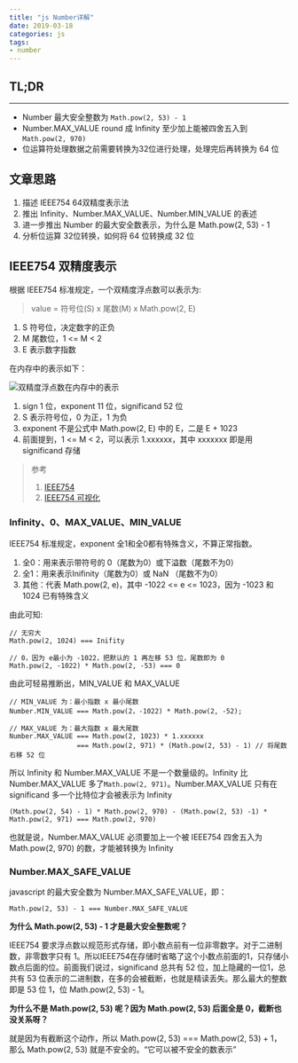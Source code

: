 ```yaml
---
title: "js Number详解"
date: 2019-03-18
categories: js
tags: 
- number
---
```


## TL;DR

------
* Number 最大安全整数为 `Math.pow(2, 53) - 1`
* Number.MAX_VALUE round 成 Infinity 至少加上能被四舍五入到 `Math.pow(2, 970)`
* 位运算符处理数据之前需要转换为32位进行处理，处理完后再转换为 64 位

<!-- more -->

## 文章思路
1. 描述 IEEE754 64双精度表示法
2. 推出 Infinity、Number.MAX_VALUE、Number.MIN_VALUE 的表述
3. 进一步推出 Number 的最大安全数表示，为什么是 Math.pow(2, 53) - 1
4. 分析位运算 32位转换，如何将 64 位转换成 32 位


## IEEE754 双精度表示

根据 IEEE754 标准规定，一个双精度浮点数可以表示为:
> value = 符号位(S) x 尾数(M) x Math.pow(2, E)

1. S 符号位，决定数字的正负
2. M 尾数位，1 <= M < 2
3. E 表示数字指数

在内存中的表示如下：

![双精度浮点数在内存中的表示](https://ws1.sinaimg.cn/large/006tKfTcly1g18c4pud5dj30hx02st9q.jpg)

1. sign 1 位，exponent 11 位，significand 52 位
2. S 表示符号位，0 为正，1 为负
3. exponent 不是公式中 Math.pow(2, E) 中的 E，二是 E + 1023
4. 前面提到，1 <= M < 2，可以表示 1.xxxxxx，其中 xxxxxxx 即是用 significand 存储
   
> 参考
> 1. [IEEE754](https://link.zhihu.com/?target=http%3A//www.csee.umbc.edu/~tsimo1/CMSC455/IEEE-754-2008.)
> 2. [IEEE754 可视化](http://bartaz.github.io/ieee754-visualization/)

### Infinity、0、MAX_VALUE、MIN_VALUE

IEEE754 标准规定，exponent 全1和全0都有特殊含义，不算正常指数。
1. 全0：用来表示带符号的 0（尾数为0）或下溢数（尾数不为0）
2. 全1：用来表示Inifinity（尾数为0）或 NaN （尾数不为0）
3. 其他：代表 Math.pow(2, e)，其中 -1022 <= e <= 1023，因为 -1023 和 1024 已有特殊含义

由此可知:
```
// 无穷大
Math.pow(2, 1024) === Inifity

// 0，因为 e最小为 -1022，把默认的 1 再左移 53 位，尾数即为 0
Math.pow(2, -1022) * Math.pow(2, -53) === 0
```

由此可轻易推断出，MIN_VALUE 和 MAX_VALUE
```
// MIN_VALUE 为：最小指数 x 最小尾数
Number.MIN_VALUE === Math.pow(2，-1022) * Math.pow(2, -52);

// MAX_VALUE 为：最大指数 x 最大尾数
Number.MAX_VALUE === Math.pow(2, 1023) * 1.xxxxxx
                 === Math.pow(2, 971) * (Math.pow(2, 53) - 1) // 将尾数右移 52 位
```

所以 Infinity 和 Number.MAX_VALUE 不是一个数量级的。Infinity 比 Number.MAX_VALUE 多了`Math.pow(2, 971)`。Number.MAX_VALUE 只有在 significand 多一个比特位才会被表示为 Infinity
```
(Math.pow(2, 54) - 1) * Math.pow(2, 970) - (Math.pow(2, 53) -1) * Math.pow(2, 971) === Math.pow(2, 970)
```
也就是说，Number.MAX_VALUE 必须要加上一个被 IEEE754 四舍五入为 Math.pow(2, 970) 的数，才能被转换为 Infinity

### Number.MAX_SAFE_VALUE

javascript 的最大安全数为 Number.MAX_SAFE_VALUE，即：
```
Math.pow(2, 53) - 1 === Number.MAX_SAFE_VALUE
```

**为什么 Math.pow(2, 53) - 1 才是最大安全整数呢？**

IEEE754 要求浮点数以规范形式存储，即小数点前有一位非零数字。对于二进制数，非零数字只有 1。所以IEEE754在存储时省略了这个小数点前面的1，只存储小数点后面的位。前面我们说过，significand 总共有 52 位，加上隐藏的一位1，总共有 53 位表示的二进制数，在多的会被截断，也就是精读丢失。那么最大的整数即是 53 位 1，位 Math.pow(2, 53) - 1。

**为什么不是 Math.pow(2, 53) 呢？因为 Math.pow(2, 53) 后面全是 0，截断也没关系呀？**

就是因为有截断这个动作，所以 Math.pow(2, 53) === Math.pow(2, 53) + 1，那么 Math.pow(2, 53) 就是不安全的。“它可以被不安全的数表示”

